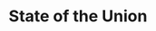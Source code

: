 ---
title: State of the Union
year: 1946
opening_date: 1946-10-18
closing_date: 1946-10-25
layout: productions
featured_image: 
image_caption:
image_credit:
playbill: 
category: 
Theatre: Theatre Jacksonville
Venue: Little Theatre
cast:
  Bellboy: Lindner Smith, Jr.
  Grant Matthews: Walter Churchill
  James Conover: Raymond C. Winstead
  Jennie: Mary Louise Smith
  Judge Alexander: Karl G. Knoche
  Katherine Thorndyke: Kareen Taylor
  Mary Matthews: Velma Henning
  Mrs. Alexander: Charlotte Ecker
  Mrs. Draper: Thelma Witten
  Norah: Mathilda Colle
  Sam Parrish: H.K. (Bud) Smith, Jr.
  Senator Lauterback: Peter W. Hutcheson
  Spike MacManus: Charlie Tutewiler
  Stevens: C. Eugene Sayre
  Swenson: Robert Preston
  Waiter: Maurice Blitch
  William Hardy: Paul E. Burner
crew:
  Director: L. Bramer Carlson
  Lighting controls: Betty Ames
  Make-up:
    - Beverly Adams
    - Nancy Smith
    - Thelma Witten
  Music: Mary Biggs
  Properties:
    - Beverly Bradfield
    - Blanche Baggett
    - Constance Buchwald
    - Francesca White
    - Gerri Turbow
    - Helen Kriebs
    - Henry Prior
    - Joan Preston
    - June Davis
    - June Milstrey
    - Margie Carter
    - Mary Garcia
    - Ruth Hawkins
  Scene painting and construction:
    - Alma Jones
    - Betty Ames
    - Bryant Simms
    - Carol Corbett
    - Edythe Guernsey
    - Eugene Sayre
    - Garry Pease
    - Hal Kriebs
    - Harriet Warner
    - Jeanne Martin
    - Jerry McWilliams
    - John Temple Gilmer
    - Lois LeBrun
    - Morty Turbow
    - Nancy Light
    - Natalie Hart
    - Phyllis Bruen
    - R.S. Heriot
    - Sarah McRae
  Scene Shifting:
    - David Salter
    - Eugene Sayre
    - Jeanne Martin
    - John Temple Gilmer
    - Nancy Light
  Set and Lighting Design: Duke LeBrun
  Stage Manager: Ruth Buell
  Wardrobe:
    - Anne Jean Williams
    - Irma Liepold
    - Jewett Ashley
    - Leah Swisher
    - Phyllis Bruen
orchestra:
external_links:
---